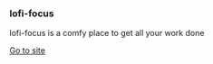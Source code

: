 ### lofi-focus

lofi-focus is a comfy place to get all your work done

[Go to site](https://lofi-focus.vercel.app/)

